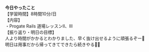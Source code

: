 **今日やったこと**<br>
【学習時間】8時間10分/日<br>
【内容】<br>
・Progate Rails 道場レッスンⅡ、Ⅲ<br>
【振り返り・明日の目標】<br>
人より時間がかかるとわかりました、早く抜け出せるように頑張るぞー🤣<br>
明日は用事だから帰ってきてできたら続きやる✊🏻<br>